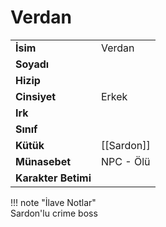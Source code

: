 # Verdan   
|  |  |  
|---|---|  
| **İsim** | Verdan |  
| **Soyadı** |  |  
| **Hizip** |  |  
| **Cinsiyet** | Erkek |  
| **Irk** |  |  
| **Sınıf** |  |  
| **Kütük** | [[Sardon]] |  
| **Münasebet** | NPC - Ölü |  
| **Karakter Betimi** |  |  
  
  
!!! note "İlave Notlar"  
	Sardon'lu crime boss  
